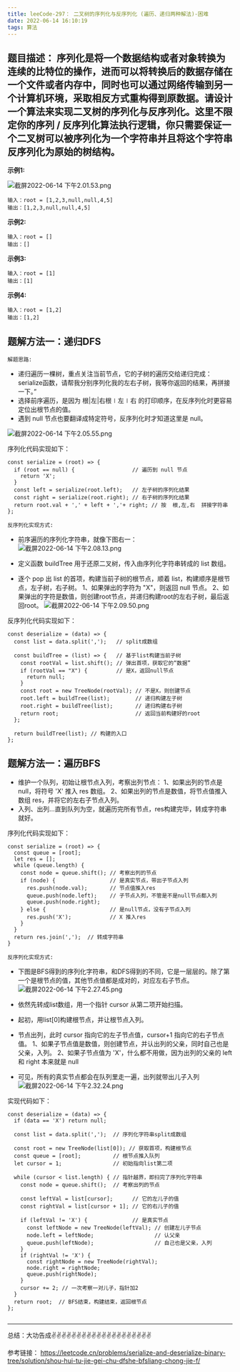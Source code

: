 ```yaml
---
title: leeCode-297： 二叉树的序列化与反序列化 (遍历、递归两种解法)-困难
date: 2022-06-14 16:10:19
tags: 算法
---
```



<meta name="referrer" content="no-referrer"/>


## 题目描述： 序列化是将一个数据结构或者对象转换为连续的比特位的操作，进而可以将转换后的数据存储在一个文件或者内存中，同时也可以通过网络传输到另一个计算机环境，采取相反方式重构得到原数据。请设计一个算法来实现二叉树的序列化与反序列化。这里不限定你的序列 / 反序列化算法执行逻辑，你只需要保证一个二叉树可以被序列化为一个字符串并且将这个字符串反序列化为原始的树结构。

**示例1:**

![截屏2022-06-14 下午2.01.53.png](https://upload-images.jianshu.io/upload_images/11846892-89c61fd19ec7a6f8.png?imageMogr2/auto-orient/strip%7CimageView2/2/w/1240)

```
输入：root = [1,2,3,null,null,4,5]
输出：[1,2,3,null,null,4,5]

```
**示例2:**

```
输入：root = []
输出：[]

```

**示例3:**


```
输入：root = [1]
输出：[1]

```
**示例4:**


```
输入：root = [1,2]
输出：[1,2]

```

## 题解方法一：递归DFS

`解题思路:`
* 递归遍历一棵树，重点关注当前节点，它的子树的遍历交给递归完成：serialize函数，请帮我分别序列化我的左右子树，我等你返回的结果，再拼接一下。”
* 选择前序遍历，是因为 根|左|右根∣左∣右 的打印顺序，在反序列化时更容易定位出根节点的值。
* 遇到 null 节点也要翻译成特定符号，反序列化时才知道这里是 null。



![截屏2022-06-14 下午2.05.55.png](https://upload-images.jianshu.io/upload_images/11846892-c695a86b9cb03dda.png?imageMogr2/auto-orient/strip%7CimageView2/2/w/1240)

序列化代码实现如下： 

```
const serialize = (root) => {
  if (root == null) {                  // 遍历到 null 节点
    return 'X';
  }
  const left = serialize(root.left);   // 左子树的序列化结果
  const right = serialize(root.right); // 右子树的序列化结果
  return root.val + ',' + left + ','+ right; // 按  根,左,右  拼接字符串
};
```

`反序列化实现方式:` 
* 前序遍历的序列化字符串，就像下图右一：
![截屏2022-06-14 下午2.08.13.png](https://upload-images.jianshu.io/upload_images/11846892-542fae2d275e1282.png?imageMogr2/auto-orient/strip%7CimageView2/2/w/1240)

* 定义函数 buildTree 用于还原二叉树，传入由序列化字符串转成的 list 数组。
* 逐个 pop 出 list 的首项，构建当前子树的根节点，顺着 list，构建顺序是根节点，左子树，右子树。
    1、如果弹出的字符为 "X"，则返回 null 节点。
    2、如果弹出的字符是数值，则创建root节点，并递归构建root的左右子树，最后返回root。
![截屏2022-06-14 下午2.09.50.png](https://upload-images.jianshu.io/upload_images/11846892-4c52d349cd96979b.png?imageMogr2/auto-orient/strip%7CimageView2/2/w/1240)

反序列化代码实现如下： 

```
const deserialize = (data) => {
  const list = data.split(',');   // split成数组

  const buildTree = (list) => {   // 基于list构建当前子树
    const rootVal = list.shift(); // 弹出首项，获取它的“数据”
    if (rootVal == "X") {         // 是X，返回null节点
      return null;
    }
    const root = new TreeNode(rootVal); // 不是X，则创建节点
    root.left = buildTree(list);        // 递归构建左子树
    root.right = buildTree(list);       // 递归构建右子树
    return root;                        // 返回当前构建好的root
  };

  return buildTree(list); // 构建的入口
};
```


## 题解方法一：遍历BFS

* 维护一个队列，初始让根节点入列，考察出列节点：
    1、如果出列的节点是 null，将符号 'X' 推入 res 数组。
    2、如果出列的节点是数值，将节点值推入数组 res，并将它的左右子节点入列。
* 入列、出列…直到队列为空，就遍历完所有节点，res构建完毕，转成字符串就好。



序列化代码实现如下： 

```
const serialize = (root) => {
  const queue = [root];
  let res = [];
  while (queue.length) {
    const node = queue.shift(); // 考察出列的节点
    if (node) {                 // 是真实节点，带出子节点入列
      res.push(node.val);       // 节点值推入res
      queue.push(node.left);    // 子节点入列，不管是不是null节点都入列
      queue.push(node.right);    
    } else {                    // 是null节点，没有子节点入列
      res.push('X');            // X 推入res
    }
  }
  return res.join(',');  // 转成字符串
}
```

`反序列化实现方式:` 

* 下图是BFS得到的序列化字符串，和DFS得到的不同，它是一层层的。除了第一个是根节点的值，其他节点值都是成对的，对应左右子节点。
![截屏2022-06-14 下午2.27.45.png](https://upload-images.jianshu.io/upload_images/11846892-409a43cbab7e2458.png?imageMogr2/auto-orient/strip%7CimageView2/2/w/1240)

* 依然先转成list数组，用一个指针 cursor 从第二项开始扫描。
* 起初，用list[0]构建根节点，并让根节点入列。
* 节点出列，此时 cursor 指向它的左子节点值，cursor+1 指向它的右子节点值。
    1、如果子节点值是数值，则创建节点，并认出列的父亲，同时自己也是父亲，入列。
    2、如果子节点值为 'X'，什么都不用做，因为出列的父亲的 left 和 right 本来就是 null
* 可见，所有的真实节点都会在队列里走一遍，出列就带出儿子入列
![截屏2022-06-14 下午2.32.24.png](https://upload-images.jianshu.io/upload_images/11846892-e3efbecab4a0df7a.png?imageMogr2/auto-orient/strip%7CimageView2/2/w/1240)

实现代码如下：
```
const deserialize = (data) => {
  if (data == 'X') return null;

  const list = data.split(',');  // 序列化字符串split成数组

  const root = new TreeNode(list[0]); // 获取首项，构建根节点
  const queue = [root];          // 根节点推入队列
  let cursor = 1;                // 初始指向list第二项

  while (cursor < list.length) { // 指针越界，即扫完了序列化字符串
    const node = queue.shift();  // 考察出列的节点

    const leftVal = list[cursor];      // 它的左儿子的值
    const rightVal = list[cursor + 1]; // 它的右儿子的值

    if (leftVal != 'X') {              // 是真实节点
      const leftNode = new TreeNode(leftVal); // 创建左儿子节点
      node.left = leftNode;                   // 认父亲
      queue.push(leftNode);                   // 自己也是父亲，入列
    }
    if (rightVal != 'X') {
      const rightNode = new TreeNode(rightVal);
      node.right = rightNode;
      queue.push(rightNode);
    }
    cursor += 2; // 一次考察一对儿子，指针加2
  }
  return root;  // BFS结束，构建结束，返回根节点
};


```

 ---
总结：大功告成✌️✌️✌️✌️✌️✌️✌️✌️✌️✌️✌️✌️✌️✌️✌️✌️✌️✌️✌️✌️

参考链接：
https://leetcode.cn/problems/serialize-and-deserialize-binary-tree/solution/shou-hui-tu-jie-gei-chu-dfshe-bfsliang-chong-jie-f/











